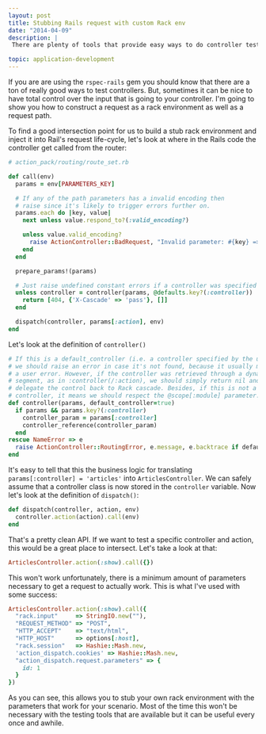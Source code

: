 ```yaml
---
layout: post
title: Stubbing Rails request with custom Rack env
date: "2014-04-09"
description: |
 There are plenty of tools that provide easy ways to do controller testing in rails, but sometimes in can be nice to test against a specifically built rack env when testing a controller or middleware. Here I dig through some Rails internals to figure out some different ways of doing this.

topic: application-development
---
```


If you are are using the `rspec-rails` gem you should know that there are a
ton of really good ways to test controllers. But, sometimes it can be nice to
have total control over the input that is going to your controller. I'm going
to show you how to construct a request as a rack environment as well as a
request path.

To find a good intersection point for us to build a stub rack environment and
inject it into Rail's request life-cycle, let's look at where in the Rails code
the controller get called from the router:

~~~ ruby
# action_pack/routing/route_set.rb

def call(env)
  params = env[PARAMETERS_KEY]

  # If any of the path parameters has a invalid encoding then
  # raise since it's likely to trigger errors further on.
  params.each do |key, value|
    next unless value.respond_to?(:valid_encoding?)

    unless value.valid_encoding?
      raise ActionController::BadRequest, "Invalid parameter: #{key} => #{value}"
    end
  end

  prepare_params!(params)

  # Just raise undefined constant errors if a controller was specified as default.
  unless controller = controller(params, @defaults.key?(:controller))
    return [404, {'X-Cascade' => 'pass'}, []]
  end

  dispatch(controller, params[:action], env)
end
~~~

Let's look at the definition of `controller()`

~~~ ruby
# If this is a default_controller (i.e. a controller specified by the user)
# we should raise an error in case it's not found, because it usually means
# a user error. However, if the controller was retrieved through a dynamic
# segment, as in :controller(/:action), we should simply return nil and
# delegate the control back to Rack cascade. Besides, if this is not a default
# controller, it means we should respect the @scope[:module] parameter.
def controller(params, default_controller=true)
  if params && params.key?(:controller)
    controller_param = params[:controller]
    controller_reference(controller_param)
  end
rescue NameError => e
  raise ActionController::RoutingError, e.message, e.backtrace if default_controller
end
~~~

It's easy to tell that this the business logic for translating
`params[:controller] = 'articles'` into `ArticlesController`. We can safely
assume that a controller class is now stored in the `controller` variable. Now
let's look at the definition of `dispatch()`:

~~~ ruby
def dispatch(controller, action, env)
  controller.action(action).call(env)
end
~~~

That's a pretty clean API. If we want to test a specific controller and
action, this would be a great place to intersect. Let's take a look at that:

~~~ ruby
ArticlesController.action(:show).call({})
~~~

This won't work unfortunately, there is a minimum amount of parameters
necessary to get a request to actually work. This is what I've used with some
success:

~~~ ruby
ArticlesController.action(:show).call({
  "rack.input"     => StringIO.new(""),
  "REQUEST_METHOD" => "POST",
  "HTTP_ACCEPT"    => "text/html",
  "HTTP_HOST"      => options[:host],
  "rack.session"   => Hashie::Mash.new,
  'action_dispatch.cookies' => Hashie::Mash.new,
  "action_dispatch.request.parameters" => {
    id: 1
  }
})
~~~

As you can see, this allows you to stub your own rack environment with the
parameters that work for your scenario. Most of the time this won't be
necessary with the testing tools that are available but it can be useful every
once and awhile.
